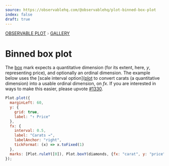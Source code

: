 ```yaml
---
source: https://observablehq.com/@observablehq/plot-binned-box-plot
index: false
draft: true
---
```


<div style="color: grey; font: 13px/25.5px var(--sans-serif); text-transform: uppercase;"><h1 style="display: none;">Plot: Binned box plot</h1><a href="/plot">Observable Plot</a> › <a href="/@observablehq/plot-gallery">Gallery</a></div>

# Binned box plot

The [box](https://observablehq.com/plot/marks/box) mark expects a quantitative dimension (for its extent, here, _y_, representing price), and optionally an ordinal dimension. The example below uses the [scale interval option]([plot](https://observablehq.com/plot/features/scales#interval) to convert carats (a quantitative dimension) into a usable ordinal dimension, on _fx_. If you are interested in ways to make this easier, please upvote [#1330](https://github.com/observablehq/plot/issues/1330).

```js echo
Plot.plot({
  marginLeft: 60,
  y: {
    grid: true,
    label: "↑ Price"
  },
  fx: {
    interval: 0.5,
    label: "Carats →",
    labelAnchor: "right",
    tickFormat: (x) => x.toFixed(1)
  },
  marks: [Plot.ruleY([0]), Plot.boxY(diamonds, {fx: "carat", y: "price"})]
});
```
